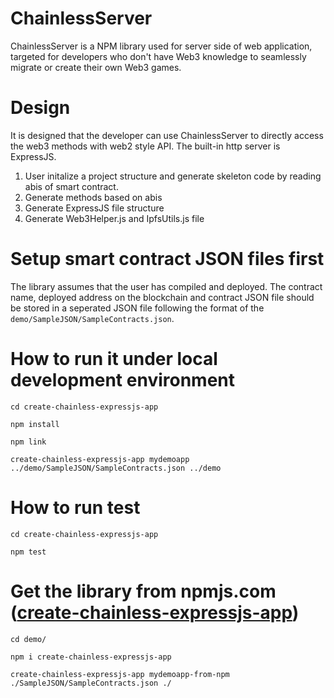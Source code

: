 # ChainlessServer
ChainlessServer is a NPM library used for server side of web application, targeted for developers who don't have Web3 knowledge to seamlessly migrate or create their own Web3 games.

# Design
It is designed that the developer can use ChainlessServer to directly access the web3 methods with web2 style API. The built-in http server is ExpressJS.

1. User initalize a project structure and generate skeleton code by reading abis of smart contract.
2. Generate methods based on abis
3. Generate ExpressJS file structure
4. Generate Web3Helper.js and IpfsUtils.js file

# Setup smart contract JSON files first
The library assumes that the user has compiled and deployed. The contract name, deployed address on the blockchain and contract JSON file should be stored in a seperated JSON file following the format of the <code>demo/SampleJSON/SampleContracts.json</code>.

# How to run it under local development environment

<code>cd create-chainless-expressjs-app</code>

<code>npm install</code>

<code>npm link</code>

<code>create-chainless-expressjs-app mydemoapp ../demo/SampleJSON/SampleContracts.json ../demo</code>

# How to run test

<code>cd create-chainless-expressjs-app</code>

<code>npm test</code>

# Get the library from npmjs.com ([create-chainless-expressjs-app](https://www.npmjs.com/package/create-chainless-expressjs-app))

<code>cd demo/</code>

<code>npm i create-chainless-expressjs-app</code>

<code>create-chainless-expressjs-app mydemoapp-from-npm ./SampleJSON/SampleContracts.json ./</code>